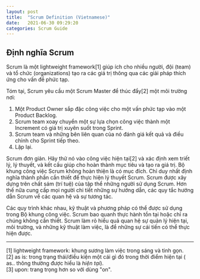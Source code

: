 ```yaml
---
layout: post
title:  "Scrum Definition (Vietnamese)"
date:   2021-06-30 09:29:20
categories: Scrum Guide
---
```


## Định nghĩa Scrum

Scrum là một lightweight framework[1] giúp ích cho nhiều người, đội (team) và tổ chức (organizations) tạo ra các giá trị thông qua các giải pháp thích ứng cho vấn đề phức tạp.

Tóm tại, Scrum yêu cầu một Scrum Master để thúc đẩy[2] một môi trường nơi:

1. Một Product Owner sắp đặc công việc cho một vấn phức tạp vào một Product Backlog.
2. Scrum team xoay chuyển một sự lựa chọn công việc thành một Increment có giá trị xuyên suốt  trong Sprint.
3. Scrum team và những bên liên quan của nó đánh giá kết quả và điều chỉnh cho Sprint tiếp theo.
4. Lặp lại.

Scrum đơn giản. Hãy thử nó vào công việc hiện tại[2] và xác định xem triết lý, lý thuyết, và kết cấu  giúp cho hoàn thành mục tiêu và tạo ra giá trị. Bộ khung công việc Scrum không hoàn thiện là có mục đích. Chỉ duy nhất định nghĩa thành phần cần thiết để thực hiện lý thuyết Scrum. Scrum được xây dựng trên chất sám (trí tuệ) của tập thể những người sử dụng Scrum. Hơn thế nữa cung cấp mọi người chi tiết những sự hướng dẫn, các quy tắc hướng dẫn Scrum về các quan hệ và sự tương tác.

Các quy trình khác nhau, kỹ thuật và phương pháp có thể được sử dụng trong Bộ khung công việc. Scrum bao quanh thực hành tồn tại hoặc chỉ ra chúng không cần thiết. Scrum làm rỏ hiểu quả quan hệ sự quản lý hiện tại, môi trường, và những kỹ thuật làm việc, là để những sự cái tiến có thể thực hiện được.

------

[1] lightweight framework: khung sương làm việc trong sáng và tinh gọn.<br>[2] as is: trong trạng thái/điều kiện một cái gì đó trong thời điểm hiện tại ( as.. thông thường được hiểu là *hiện tại*).<br>[3] upon: trang trọng hơn so với dùng "on".

